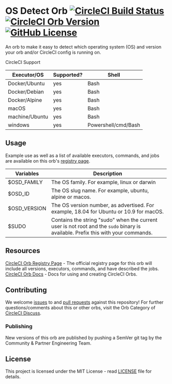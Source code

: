 # OS Detect Orb [![CircleCI Build Status](https://circleci.com/gh/CircleCI-Public/os-detect-orb.svg?style=shield 'CircleCI Build Status')](https://circleci.com/gh/CircleCI-Public/os-detect-orb) [![CircleCI Orb Version](https://img.shields.io/badge/endpoint.svg?url=https://badges.circleci.io/orb/circleci/os-detect)][reg-page] [![GitHub License](https://img.shields.io/badge/license-MIT-lightgrey.svg)](https://raw.githubusercontent.com/CircleCI-Public/os-detect-orb/master/LICENSE)

An orb to make it easy to detect which operating system (OS) and version your orb and/or CircleCI config is running on.

CircleCI Support

| Executor/OS    | Supported? | Shell               |
| -------------- | ---------- | ------------------- |
| Docker/Ubuntu  | yes        | Bash                |
| Docker/Debian  | yes        | Bash                |
| Docker/Alpine  | yes        | Bash                |
| macOS          | yes        | Bash                |
| machine/Ubuntu | yes        | Bash                |
| windows        | yes        | Powershell/cmd/Bash |

## Usage

Example use as well as a list of available executors, commands, and jobs are available on this orb's [registry page][reg-page].

| Variables     | Description |
|---            |---          |
| $OSD_FAMILY   | The OS family. For example, linux or darwin
| $OSD_ID       | The OS slug name. For example, ubuntu, alpine or macos.
| $OSD_VERSION  | The OS version number, as advertised. For example, 18.04 for Ubuntu or 10.9 for macOS.
| $SUDO         | Contains the string "sudo" when the current user is not root and the `sudo` binary is available. Prefix this with your commands.

## Resources

[CircleCI Orb Registry Page][reg-page] - The official registry page for this orb will include all versions, executors, commands, and have described the jobs.  
[CircleCI Orb Docs](https://circleci.com/docs/2.0/orb-intro/#section=configuration) - Docs for using and creating CircleCI Orbs.  

## Contributing

We welcome [issues](https://github.com/CircleCI-Public/os-detect-orb/issues) to and [pull requests](https://github.com/CircleCI-Public/os-detect-orb/pulls) against this repository!
For further questions/comments about this or other orbs, visit the Orb Category of [CircleCI Discuss](https://discuss.circleci.com/c/orbs).

### Publishing

New versions of this orb are published by pushing a SemVer git tag by the Community & Partner Engineering Team.

## License
This project is licensed under the MIT License - read [LICENSE](LICENSE) file for details.

[reg-page]: https://circleci.com/orbs/registry/orb/circleci/orb-detect
